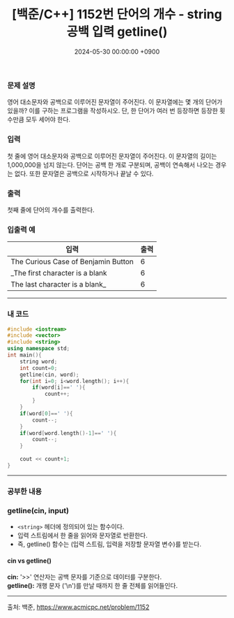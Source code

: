 ﻿---
layout: post
title:  "[백준/C++] 1152번 단어의 개수 - string 공백 입력 getline()"
date:   "2024-05-30 00:00:00 +0900"
#last_modified_at: "2024-05-03 00:00:00 +0900"
categories: ["백준"]
tags: ["cpp", "브론즈2"]
---

### 문제 설명
영어 대소문자와 공백으로 이루어진 문자열이 주어진다. 이 문자열에는 몇 개의 단어가 있을까? 이를 구하는 프로그램을 작성하시오. 단, 한 단어가 여러 번 등장하면 등장한 횟수만큼 모두 세어야 한다.

### 입력
첫 줄에 영어 대소문자와 공백으로 이루어진 문자열이 주어진다. 이 문자열의 길이는 1,000,000을 넘지 않는다. 단어는 공백 한 개로 구분되며, 공백이 연속해서 나오는 경우는 없다. 또한 문자열은 공백으로 시작하거나 끝날 수 있다.

### 출력
첫째 줄에 단어의 개수를 출력한다.

### 입출력 예

| 입력 | 출력 |
| --- | --- |
| The Curious Case of Benjamin Button | 6 |
| _The first character is a blank | 6 |
| The last character is a blank_ | 6 |

---

### 내 코드
```c++
#include <iostream>
#include <vector>
#include <string>
using namespace std;
int main(){
    string word;
    int count=0;
    getline(cin, word);
    for(int i=0; i<word.length(); i++){
        if(word[i]==' '){
            count++;
        }
    }
    if(word[0]==' '){
        count--;
    }
    if(word[word.length()-1]==' '){
        count--;
    }
    
    cout << count+1;
}
```
---

### 공부한 내용
### getline(cin, input)
- `<string>` 헤더에 정의되어 있는 함수이다.
- 입력 스트림에서 한 줄을 읽어와 문자열로 반환한다.
- 즉, getline() 함수는 (입력 스트림, 입력을 저장할 문자열 변수)를 받는다.

#### cin vs getline()
**cin:** '>>' 연산자는 공백 문자를 기준으로 데이터를 구분한다.
<br/>**getline():** 개행 문자 ('\n')를 만날 때까지 한 줄 전체를 읽어들인다.

---
출처: 백준, https://www.acmicpc.net/problem/1152